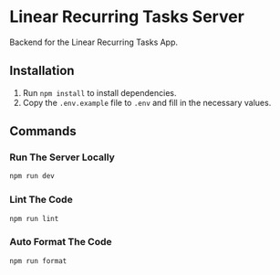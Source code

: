 # Linear Recurring Tasks Server

Backend for the Linear Recurring Tasks App.

## Installation

1. Run `npm install` to install dependencies.
2. Copy the `.env.example` file to `.env` and fill in the necessary values.

## Commands

### Run The Server Locally

```bash
npm run dev
```

### Lint The Code

```bash
npm run lint
```

### Auto Format The Code

```bash
npm run format
```
